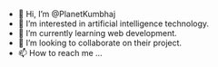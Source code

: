 - 👋 Hi, I’m @PlanetKumbhaj
- 👀 I’m interested in artificial intelligence technology.
- 🌱 I’m currently learning web development.
- 💞️ I’m looking to collaborate on their project.
- 📫 How to reach me ...

<!---
PlanetKumbhaj/PlanetKumbhaj is a ✨ special ✨ repository because its `README.md` (this file) appears on your GitHub profile.
You can click the Preview link to take a look at your changes.
--->
